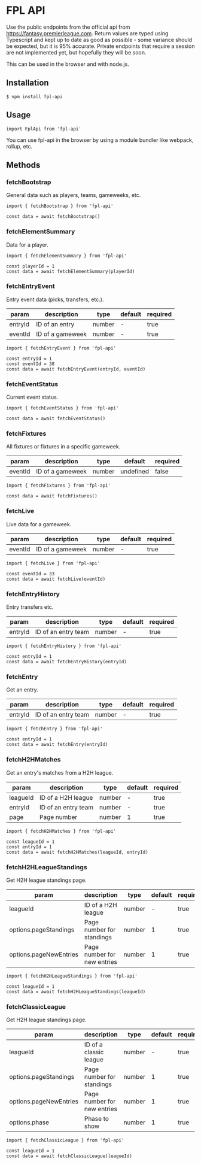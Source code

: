 # FPL API

Use the public endpoints from the official api from https://fantasy.premierleague.com. Return values are typed using Typescript and kept up to date as good as possible - some variance should be expected, but it is 95% accurate. Private endpoints that require a session are not implemented yet, but hopefully they will be soon.

This can be used in the browser and with node.js.

## Installation

`$ npm install fpl-api`

## Usage

`import FplApi from 'fpl-api'`

You can use fpl-api in the browser by using a module bundler like webpack, rollup, etc.

## Methods

### fetchBootstrap

General data such as players, teams, gameweeks, etc.

```
import { fetchBootstrap } from 'fpl-api'

const data = await fetchBootstrap()
```

### fetchElementSummary

Data for a player.

```
import { fetchElementSummary } from 'fpl-api'

const playerId = 1
const data = await fetchElementSummary(playerId)
```

### fetchEntryEvent

Entry event data (picks, transfers, etc.).

| param   | description      | type   | default | required |
| ------- | ---------------- | ------ | ------- | -------- |
| entryId | ID of an entry   | number | -       | true     |
| eventId | ID of a gameweek | number | -       | true     |

```
import { fetchEntryEvent } from 'fpl-api'

const entryId = 1
const eventId = 38
const data = await fetchEntryEvent(entryId, eventId)
```

### fetchEventStatus

Current event status.

```
import { fetchEventStatus } from 'fpl-api'

const data = await fetchEventStatus()
```

### fetchFixtures

All fixtures or fixtures in a specific gameweek.

| param   | description      | type   | default   | required |
| ------- | ---------------- | ------ | --------- | -------- |
| eventId | ID of a gameweek | number | undefined | false    |

```
import { fetchFixtures } from 'fpl-api'

const data = await fetchFixtures()
```

### fetchLive

Live data for a gameweek.

| param   | description      | type   | default | required |
| ------- | ---------------- | ------ | ------- | -------- |
| eventId | ID of a gameweek | number | -       | true     |

```
import { fetchLive } from 'fpl-api'

const eventId = 33
const data = await fetchLive(eventId)
```

### fetchEntryHistory

Entry transfers etc.

| param   | description         | type   | default | required |
| ------- | ------------------- | ------ | ------- | -------- |
| entryId | ID of an entry team | number | -       | true     |

```
import { fetchEntryHistory } from 'fpl-api'

const entryId = 1
const data = await fetchEntryHistory(entryId)
```

### fetchEntry

Get an entry.

| param   | description         | type   | default | required |
| ------- | ------------------- | ------ | ------- | -------- |
| entryId | ID of an entry team | number | -       | true     |

```
import { fetchEntry } from 'fpl-api'

const entryId = 1
const data = await fetchEntry(entryId)
```

### fetchH2HMatches

Get an entry's matches from a H2H league.

| param    | description         | type   | default | required |
| -------- | ------------------- | ------ | ------- | -------- |
| leagueId | ID of a H2H league  | number | -       | true     |
| entryId  | ID of an entry team | number | -       | true     |
| page     | Page number         | number | 1       | true     |

```
import { fetchH2HMatches } from 'fpl-api'

const leagueId = 1
const entryId = 1
const data = await fetchH2HMatches(leagueId, entryId)
```

### fetchH2HLeagueStandings

Get H2H league standings page.

| param                  | description                 | type   | default | required |
| ---------------------- | --------------------------- | ------ | ------- | -------- |
| leagueId               | ID of a H2H league          | number | -       | true     |
| options.pageStandings  | Page number for standings   | number | 1       | true     |
| options.pageNewEntries | Page number for new entries | number | 1       | true     |

```
import { fetchH2HLeagueStandings } from 'fpl-api'

const leagueId = 1
const data = await fetchH2HLeagueStandings(leagueId)
```

### fetchClassicLeague

Get H2H league standings page.

| param                  | description                 | type   | default | required |
| ---------------------- | --------------------------- | ------ | ------- | -------- |
| leagueId               | ID of a classic league      | number | -       | true     |
| options.pageStandings  | Page number for standings   | number | 1       | true     |
| options.pageNewEntries | Page number for new entries | number | 1       | true     |
| options.phase          | Phase to show               | number | 1       | true     |

```
import { fetchClassicLeague } from 'fpl-api'

const leagueId = 1
const data = await fetchClassicLeague(leagueId)
```
